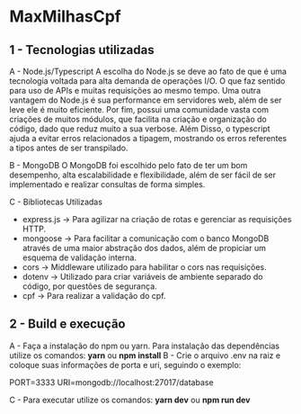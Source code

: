# MaxMilhasCpf

## 1 - Tecnologias utilizadas

A - Node.js/Typescript
  A escolha do Node.js se deve ao fato de que é uma tecnologia voltada para alta demanda de operações I/O. O que faz sentido para uso de APIs e muitas requisições ao mesmo tempo. Uma outra vantagem do Node.js é sua performance em servidores web, além de ser leve ele é muito eficiente. Por fim, possui uma comunidade vasta com criações de muitos módulos, que facilita na criação e organização do código, dado que reduz muito a sua verbose.
  Além Disso, o typescript ajuda a evitar erros relacionados a tipagem, mostrando os erros referentes a tipos antes de ser transpilado.
  
B - MongoDB
  O MongoDB foi escolhido pelo fato de ter um bom desempenho, alta escalabilidade e flexibilidade, além de ser fácil de ser implementado e realizar consultas de forma simples.

C - Bibliotecas Utilizadas
 - express.js -> Para agilizar na criação de rotas e gerenciar as requisições HTTP.
 - mongoose -> Para facilitar a comunicação com o banco MongoDB através de uma maior abstração dos dados, além de propiciar um esquema de validação interna.
 - cors -> Middleware utilizado para habilitar o cors nas requisições.
 - dotenv -> Utilizado para criar variáveis de ambiente separado do código, por questões de segurança.
 - cpf -> Para realizar a validação do cpf.

## 2 - Build e execução

A - Faça a instalação do npm ou yarn. Para instalação das dependências utilize os comandos: **yarn** ou **npm install**
B - Crie o arquivo .env na raiz e coloque suas informações de porta e uri, seguindo o exemplo:

PORT=3333
URI=mongodb://localhost:27017/database

C - Para executar utilize os comandos: **yarn dev** ou **npm run dev**
